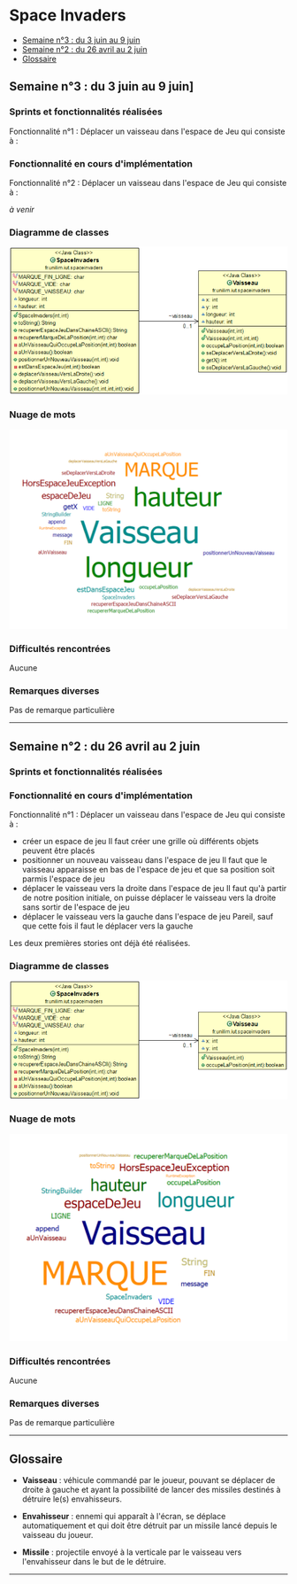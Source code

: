 # Space Invaders 

- [Semaine n°3 : du 3 juin au 9 juin](#semaine3)
- [Semaine n°2 : du 26 avril au 2 juin ](#semaine2)  
- [Glossaire](#glossaire)


## Semaine n°3 : du 3 juin au 9 juin] <a id="semaine3"></a>


### Sprints et fonctionnalités réalisées 
Fonctionnalité n°1 :  Déplacer un vaisseau dans l'espace de Jeu qui consiste à :

### Fonctionnalité en cours d'implémentation 
Fonctionnalité n°2 :  Déplacer un vaisseau dans l'espace de Jeu qui consiste à :

*à venir*

### Diagramme de classes 
![Diagrammes de classes de la semaine 1](images/DiagrammeClasses_Semaine3.png)


### Nuage de mots 
![Nuage de mots de la semaine 1](images/NuageMots_Semaine3.png)


### Difficultés rencontrées 
Aucune

### Remarques diverses
Pas de remarque particulière

------------- 


## Semaine n°2 : du 26 avril au 2 juin <a id="semaine2"></a>

### Sprints et fonctionnalités réalisées 

### Fonctionnalité en cours d'implémentation 
Fonctionnalité n°1 :  Déplacer un vaisseau dans l'espace de Jeu qui consiste à :

- créer un espace de jeu
Il faut créer une grille où différents objets peuvent être placés 
- positionner un nouveau vaisseau dans l'espace de jeu
Il faut que le vaisseau apparaisse en bas de l'espace de jeu et que sa position soit parmis l'espace de jeu
- déplacer le vaisseau vers la droite dans l'espace de jeu
Il faut qu'à partir de notre position initiale, on puisse déplacer le vaisseau vers la droite sans sortir de l'espace de jeu
- déplacer le vaisseau vers la gauche dans l'espace de jeu
Pareil, sauf que cette fois il faut le déplacer vers la gauche

Les deux premières stories ont déjà été réalisées.

### Diagramme de classes 
![Diagrammes de classes de la semaine 1](images/DiagrammeClasses_Semaine2.png)


### Nuage de mots 
![Nuage de mots de la semaine 1](images/NuageMots_Semaine2.png)


### Difficultés rencontrées 
Aucune

### Remarques diverses
Pas de remarque particulière



-------------


## Glossaire <a id="glossaire"></a>

* **Vaisseau** :  véhicule commandé par le joueur, pouvant se déplacer de droite à gauche et ayant la possibilité de lancer des missiles destinés à détruire le(s) envahisseurs.

* **Envahisseur**  :  ennemi qui apparaît à l'écran, se déplace automatiquement et qui doit être détruit par un missile lancé depuis le vaisseau du joueur.


* **Missile** :  projectile envoyé à la verticale par le vaisseau vers l'envahisseur dans le but de le détruire.

------------- 

